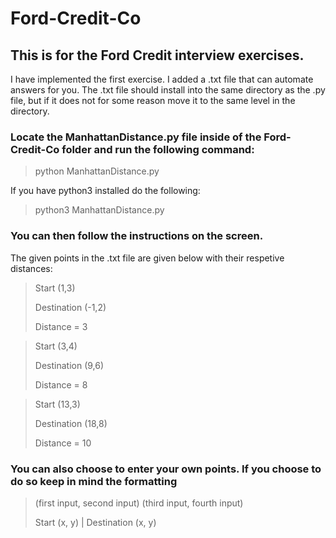 # Ford-Credit-Co
## This is for the Ford Credit interview exercises.
I have implemented the first exercise. I added a .txt file that can automate answers for you. The .txt file should install into the same directory as the .py file, but if it does not for some reason move it to the same level in the directory.

### Locate the ManhattanDistance.py file inside of the Ford-Credit-Co folder and run the following command:
> python ManhattanDistance.py

If you have python3 installed do the following:
> python3 ManhattanDistance.py

### You can then follow the instructions on the screen.

The given points in the .txt file are given below with their respetive distances:

> Start       (1,3)
> 
> Destination (-1,2)
> 
> Distance =  3

> Start       (3,4)
> 
> Destination (9,6)
> 
> Distance =  8

> Start       (13,3)
> 
> Destination (18,8)
> 
> Distance =  10

### You can also choose to enter your own points. If you choose to do so keep in mind the formatting
> (first input, second input) (third input, fourth input)
> 
> Start (x, y) | Destination (x, y)
